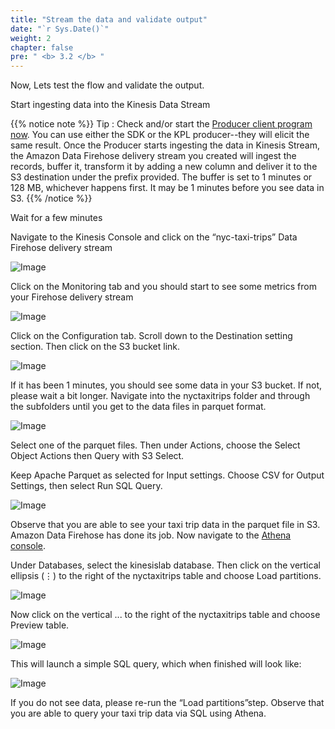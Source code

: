 ```yaml
---
title: "Stream the data and validate output"
date: "`r Sys.Date()`"
weight: 2
chapter: false
pre: " <b> 3.2 </b> "
---
```


Now, Lets test the flow and validate the output.

Start ingesting data into the Kinesis Data Stream

{{% notice note %}}
Tip : Check and/or start the [Producer client program now](2-Produce-data-to-Kinesis-Data-Streams/). You can use either the SDK or the KPL producer--they will
elicit the same result.
Once the Producer starts ingesting the data in Kinesis Stream, the Amazon Data Firehose delivery stream you created will
ingest the records, buffer it, transform it by adding a new column and deliver it to the S3 destination under the prefix
provided. The buffer is set to 1 minutes or 128 MB, whichever happens first. It may be 1 minutes before you see data in
S3.
{{% /notice %}}

Wait for a few minutes

Navigate to the Kinesis Console and click on the “nyc-taxi-trips” Data Firehose delivery stream

![Image](/repo_pmt_ws-fcj-005/images/3/2/32-001.png?featherlight=false&width=90pc)

Click on the Monitoring tab and you should start to see some metrics from your Firehose delivery stream

![Image](/repo_pmt_ws-fcj-005/images/3/2/32-002.png?featherlight=false&width=90pc)

Click on the Configuration tab. Scroll down to the Destination setting section. Then click on the S3 bucket link.

![Image](/repo_pmt_ws-fcj-005/images/3/2/32-003.png?featherlight=false&width=90pc)

If it has been 1 minutes, you should see some data in your S3 bucket. If not, please wait a bit longer. Navigate into
the nyctaxitrips folder and through the subfolders until you get to the data files in parquet format.

![Image](/repo_pmt_ws-fcj-005/images/3/2/32-004.png?featherlight=false&width=90pc)

Select one of the parquet files. Then under Actions, choose the Select Object Actions then Query with S3 Select.

Keep Apache Parquet as selected for Input settings. Choose CSV for Output Settings, then select Run SQL Query.

![Image](/repo_pmt_ws-fcj-005/images/3/2/32-005.png?featherlight=false&width=90pc)

Observe that you are able to see your taxi trip data in the parquet file in S3. Amazon Data Firehose has done its job.
Now navigate to the [Athena console](https://us-east-1.console.aws.amazon.com/athena/home?region=us-east-1).

Under Databases, select the kinesislab database. Then click on the vertical ellipsis (⋮) to the right of the
nyctaxitrips table and choose Load partitions.

![Image](/repo_pmt_ws-fcj-005/images/3/2/32-006.png?featherlight=false&width=90pc)

Now click on the vertical ... to the right of the nyctaxitrips table and choose Preview table.

![Image](/repo_pmt_ws-fcj-005/images/3/2/32-007.png?featherlight=false&width=90pc)

This will launch a simple SQL query, which when finished will look like:

![Image](/repo_pmt_ws-fcj-005/images/3/2/32-008.png?featherlight=false&width=90pc)

If you do not see data, please re-run the “Load partitions”step.
Observe that you are able to query your taxi trip data via SQL using Athena.